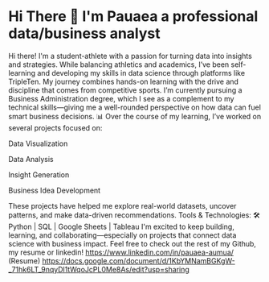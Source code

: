 # Hi There 👋 I'm Pauaea a professional data/business analyst 
Hi there! I'm a student-athlete with a passion for turning data into insights and strategies. While balancing athletics and academics, I’ve been self-learning and developing my skills in data science through platforms like TripleTen. My journey combines hands-on learning with the drive and discipline that comes from competitive sports.
I’m currently pursuing a Business Administration degree, which I see as a complement to my technical skills—giving me a well-rounded perspective on how data can fuel smart business decisions.
📊 Over the course of my learning, I’ve worked on several projects focused on:

Data Visualization

Data Analysis

Insight Generation

Business Idea Development

These projects have helped me explore real-world datasets, uncover patterns, and make data-driven recommendations.
Tools & Technologies:
 🛠 Python | SQL | Google Sheets | Tableau
I'm excited to keep building, learning, and collaborating—especially on projects that connect data science with business impact. Feel free to check out the rest of my Github, my resume or linkedin!
https://www.linkedin.com/in/pauaea-aumua/
(Resume) https://docs.google.com/document/d/1KbYMNamBGKgW-_71hk6LT_9nqyDl1tWqoJcPL0Me8As/edit?usp=sharing 
